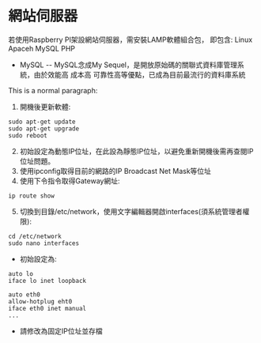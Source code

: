 # 網站伺服器

若使用Raspberry PI架設網站伺服器，需安裝LAMP軟體組合包，
即包含: Linux Apaceh MySQL PHP

- MySQL
-- MySQL念成My Sequel，是開放原始碼的關聯式資料庫管理系統，由於效能高 成本高 可靠性高等優點，已成為目前最流行的資料庫系統
<p>This is a normal paragraph:</p>

1. 開機後更新軟體:
<pre><code>sudo apt-get update
sudo apt-get upgrade
sudo reboot
</code></pre>
2. 初始設定為動態IP位址，在此設為靜態IP位址，以避免重新開機後需再查閱IP位址問題。
3. 使用ipconfig取得目前的網路的IP Broadcast Net Mask等位址
4. 使用下令指令取得Gateway網址:
<pre><code>ip route show
</code></pre>
5. 切換到目錄/etc/network，使用文字編輯器開啟interfaces(須系統管理者權限):
<pre><code>cd /etc/network
sudo nano interfaces
</code></pre>
- 初始設定為:
<pre><code>auto lo
iface lo inet loopback

auto eth0
allow-hotplug eht0
iface eth0 inet manual
...
</code></pre>
- 請修改為固定IP位址並存檔



